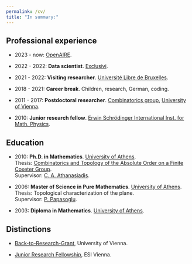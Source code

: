 ```yaml
---
permalink: /cv/
title: "In summary:"
---
```


## Professional experience 

- 2023 - now: [OpenAIRE](https://www.openaire.eu).

- 2022 - 2022: **Data scientist**. [Exclusivi](https://exclusivi.com/contactless/).

- 2021 - 2022: **Visiting researcher**. [Université Libre de Bruxelles](https://www.ulb.be/en).

- 2018 - 2021: **Career break**. Children, research, German, coding.
 
- 2011 - 2017: **Postdoctoral researcher**. [Combinatorics group](https://www.mat.univie.ac.at/~kratt/comb.html), [University of Vienna](https://www.univie.ac.at/en/).

- 2010: **Junior research fellow**. [Erwin Schrödinger International Inst. for Math. Physics](https://www.esi.ac.at).

## Education 

- 2010: **Ph.D. in Mathematics**. [University of Athens](https://en.uoa.gr).\
Thesis: [Combinatorics and Topology of the Absolute Order on a Finite Coxeter Group](https://www.didaktorika.gr/eadd/handle/10442/20671).   \
Supervisor: [C. A. Athanasiadis](http://users.uoa.gr/~caath/).

- 2006: **Master of Science in Pure Mathematics**. [University of Athens](https://en.uoa.gr).   \
Thesis: Topological characterization of the plane.  \
Supervisor: [P. Papasoglu](https://www.maths.ox.ac.uk/people/panagiotis.papazoglou).

- 2003: **Diploma in Mathematics**. [University of Athens](https://en.uoa.gr).


## Distinctions

- [Back-to-Research-Grant](https://fgga.univie.ac.at/en/service/financial-support/gender-equality/marie-jahoda-grant/), University of Vienna.

- [Junior Research Fellowship](https://www.esi.ac.at/events/jrf), ESI Vienna.



